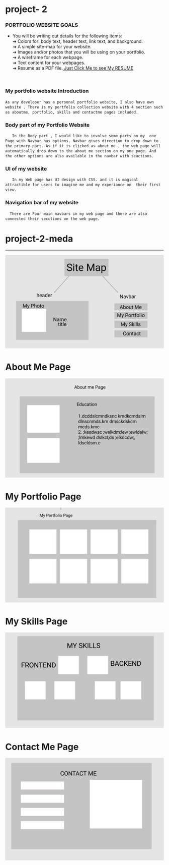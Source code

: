 

# project- 2

### PORTFOLIO WEBSITE GOALS

* You will be writing out details for the following items:<br>
➔ Colors for: body text, header text, link text, and background.<br>
➔ A simple site-map for your website.<br>
➔ Images and/or photos that you will be using on your portfolio.<br>
➔ A wireframe for each webpage.<br>
➔ Text content for your webpages.<br>
➔ Resume as a PDF file.<a href="./resume_linkedin (1).pdf" > Just Click Me to see My RESUME </a>


<br>


### My portfolio website Introduction

    As any developer has a personal portfolio website, I also have own website . There is my portfolio collection website with 4 section such as aboutme, portfolio, skills and contactme pages included.
    
    
    
    
 ### Body part of my Portfolio Website
       
       In the Body part , I would like to involve some parts on my  one Page with Navbar has options. Navbar gives direction to drop down to the primary part. As if it is clicked as about me , the web page will automatically drop down to the about me section on my one page. And the other options are also available in the navbar with seactions.
       
       

### UI of my website

       In my Web page has UI design with CSS. and it is magical attractible for users to imagine me and my experiance on  their first view.
        
### Navigation bar of my website 

      There are Four main navbars in my web page and there are also connected their secctions on the web page.









# project-2-meda

<hr>
<img src="./sitemap.jpg" />


# About Me Page


<img src="./about.jpg" />


# My Portfolio Page

<img src="./port.jpg" />

# My Skills Page 

<img src="./skill.jpg" />


# Contact Me Page

<img src="./contact.jpg" />
